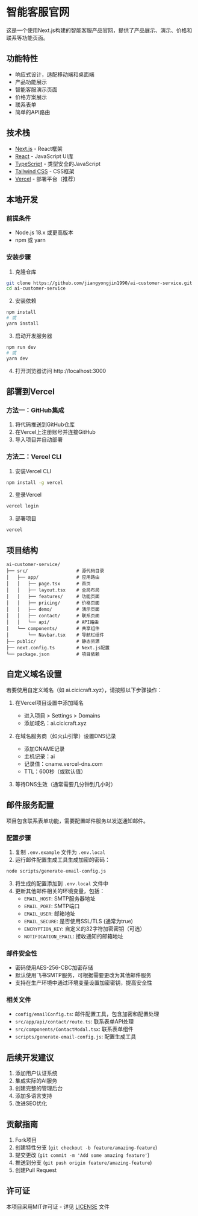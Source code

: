 # 智能客服官网

这是一个使用Next.js构建的智能客服产品官网，提供了产品展示、演示、价格和联系等功能页面。

## 功能特性

- 响应式设计，适配移动端和桌面端
- 产品功能展示
- 智能客服演示页面
- 价格方案展示
- 联系表单
- 简单的API路由

## 技术栈

- [Next.js](https://nextjs.org/) - React框架
- [React](https://reactjs.org/) - JavaScript UI库
- [TypeScript](https://www.typescriptlang.org/) - 类型安全的JavaScript
- [Tailwind CSS](https://tailwindcss.com/) - CSS框架
- [Vercel](https://vercel.com/) - 部署平台（推荐）

## 本地开发

### 前提条件

- Node.js 18.x 或更高版本
- npm 或 yarn

### 安装步骤

1. 克隆仓库
```bash
git clone https://github.com/jiangyongjin1990/ai-customer-service.git
cd ai-customer-service
```

2. 安装依赖
```bash
npm install
# 或
yarn install
```

3. 启动开发服务器
```bash
npm run dev
# 或
yarn dev
```

4. 打开浏览器访问 http://localhost:3000

## 部署到Vercel

### 方法一：GitHub集成

1. 将代码推送到GitHub仓库
2. 在Vercel上注册账号并连接GitHub
3. 导入项目并自动部署

### 方法二：Vercel CLI

1. 安装Vercel CLI
```bash
npm install -g vercel
```

2. 登录Vercel
```bash
vercel login
```

3. 部署项目
```bash
vercel
```

## 项目结构

```
ai-customer-service/
├── src/                  # 源代码目录
│   ├── app/              # 应用路由
│   │   ├── page.tsx      # 首页
│   │   ├── layout.tsx    # 全局布局
│   │   ├── features/     # 功能页面
│   │   ├── pricing/      # 价格页面
│   │   ├── demo/         # 演示页面
│   │   ├── contact/      # 联系页面
│   │   └── api/          # API路由
│   └── components/       # 共享组件
│       └── Navbar.tsx    # 导航栏组件
├── public/               # 静态资源
├── next.config.ts        # Next.js配置
└── package.json          # 项目依赖
```

## 自定义域名设置

若要使用自定义域名（如 ai.cicicraft.xyz），请按照以下步骤操作：

1. 在Vercel项目设置中添加域名
   - 进入项目 > Settings > Domains
   - 添加域名：ai.cicicraft.xyz

2. 在域名服务商（如火山引擎）设置DNS记录
   - 添加CNAME记录
   - 主机记录：ai
   - 记录值：cname.vercel-dns.com
   - TTL：600秒（或默认值）

3. 等待DNS生效（通常需要几分钟到几小时）

## 邮件服务配置

项目包含联系表单功能，需要配置邮件服务以发送通知邮件。

### 配置步骤

1. 复制 `.env.example` 文件为 `.env.local`
2. 运行邮件配置生成工具生成加密的密码：

```bash
node scripts/generate-email-config.js
```

3. 将生成的配置添加到 `.env.local` 文件中
4. 更新其他邮件相关的环境变量，包括：
   - `EMAIL_HOST`: SMTP服务器地址
   - `EMAIL_PORT`: SMTP端口
   - `EMAIL_USER`: 邮箱地址
   - `EMAIL_SECURE`: 是否使用SSL/TLS (通常为true)
   - `ENCRYPTION_KEY`: 自定义的32字符加密密钥（可选）
   - `NOTIFICATION_EMAIL`: 接收通知的邮箱地址

### 邮件安全性

- 密码使用AES-256-CBC加密存储
- 默认使用飞书SMTP服务，可根据需要更改为其他邮件服务
- 支持在生产环境中通过环境变量设置加密密钥，提高安全性

### 相关文件

- `config/emailConfig.ts`: 邮件配置工具，包含加密和配置处理
- `src/app/api/contact/route.ts`: 联系表单API处理
- `src/components/ContactModal.tsx`: 联系表单组件
- `scripts/generate-email-config.js`: 配置生成工具

## 后续开发建议

1. 添加用户认证系统
2. 集成实际的AI服务
3. 创建完整的管理后台
4. 添加多语言支持
5. 改进SEO优化

## 贡献指南

1. Fork项目
2. 创建特性分支 (`git checkout -b feature/amazing-feature`)
3. 提交更改 (`git commit -m 'Add some amazing feature'`)
4. 推送到分支 (`git push origin feature/amazing-feature`)
5. 创建Pull Request

## 许可证
本项目采用MIT许可证 - 详见 [LICENSE](LICENSE) 文件
